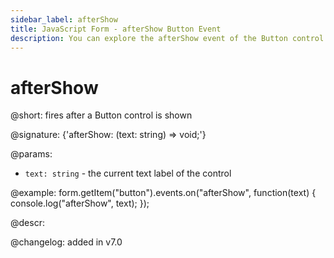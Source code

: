 ```yaml
---
sidebar_label: afterShow
title: JavaScript Form - afterShow Button Event 
description: You can explore the afterShow event of the Button control of Form in the documentation of the DHTMLX JavaScript UI library. Browse developer guides and API reference, try out code examples and live demos, and download a free 30-day evaluation version of DHTMLX Suite.
---
```


# afterShow

@short: fires after a Button control is shown

@signature: {'afterShow: (text: string) => void;'}

@params:
- `text: string` - the current text label of the control

@example:
form.getItem("button").events.on("afterShow", function(text) {
    console.log("afterShow", text);
});

@descr:

@changelog: added in v7.0
